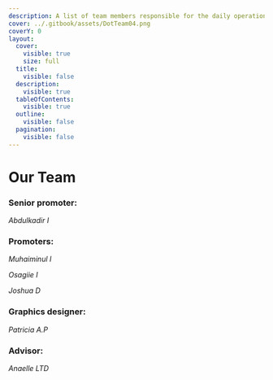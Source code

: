 ```yaml
---
description: A list of team members responsible for the daily operations of Dot.alert().
cover: ../.gitbook/assets/DotTeam04.png
coverY: 0
layout:
  cover:
    visible: true
    size: full
  title:
    visible: false
  description:
    visible: true
  tableOfContents:
    visible: true
  outline:
    visible: false
  pagination:
    visible: false
---
```


# Our Team

### Senior promoter:

_Abdulkadir I_



### Promoters:

_Muhaiminul  I_

_Osagiie I_

_Joshua D_



### Graphics designer:

_Patricia A.P_



### Advisor:

_Anaelle LTD_

